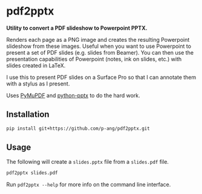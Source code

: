 # pdf2pptx

**Utility to convert a PDF slideshow to Powerpoint PPTX.**

Renders each page as a PNG image and creates the resulting Powerpoint 
slideshow from these images. Useful when you want to use Powerpoint 
to present a set of PDF slides (e.g. slides from Beamer). You can then
use the presentation capabilities of Powerpoint (notes, ink on slides,
etc.) with slides created in LaTeX.

I use this to present PDF slides on a Surface Pro so that I can annotate
them with a stylus as I present.

Uses [PyMuPDF](https://github.com/pymupdf/PyMuPDF) and 
[python-pptx](https://github.com/scanny/python-pptx) to do the hard work.

## Installation

```bash
pip install git+https://github.com/p-ang/pdf2pptx.git
```

## Usage

The following will create a `slides.pptx` file from a `slides.pdf` file.

```bash
pdf2pptx slides.pdf
```

Run `pdf2pptx --help` for more info on the command line interface.


